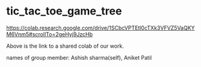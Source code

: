 # tic_tac_toe_game_tree
https://colab.research.google.com/drive/1SCbcVPTEtl0cTXk3VFVZ5VaQKYM6Vnm5#scrollTo=2geHyj9JzcHb

Above is the link to a shared colab of our work.

names of group member: Ashish sharma(self), Aniket Patil
